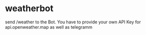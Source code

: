 # weatherbot

send /weather to the Bot. You have to provide your own API Key for api.openweather.map as well as telegramm